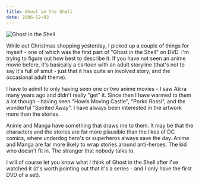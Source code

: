 ```yaml
---
title: Ghost in the Shell
date: 2006-12-03
---
```


![Ghost in the Shell](https://source.unsplash.com/vP3pnOoCiYE/1600x900)

While out Christmas shopping yesterday, I picked up a couple of things for myself - one of which was the first part of "Ghost in the Shell" on DVD. I'm trying to figure out how best to describe it. If you have not seen an anime movie before, it's basically a cartoon with an adult storyline (that's not to say it's full of smut - just that it has quite an involved story, and the occasional adult theme).

I have to admit to only having seen one or two anime movies - I saw Akira many years ago and didn't really "get" it. Since then I have warmed to them a lot though - having seen "Howls Moving Castle", "Porko Rossi", and the wonderful "Spirited Away". I have always been interested in the artwork more than the stories.

Anime and Manga have something that draws me to them. It may be that the characters and the stories are far more plausible than the likes of DC comics, where underdog hero's or superheros always save the day. Anime and Manga are far more likely to wrap stories around anti-heroes. The kid who doesn't fit in. The stranger that nobody talks to.

I will of course let you know what I think of Ghost in the Shell after I've watched it (it's worth pointing out that it's a series - and I only have the first DVD of a set).